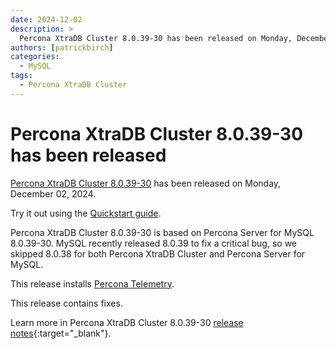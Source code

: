 ```yaml
---
date: 2024-12-02
description: >
  Percona XtraDB Cluster 8.0.39-30 has been released on Monday, December 02, 2024.
authors: [patrickbirch]
categories:
  - MySQL
tags:
  - Percona XtraDB Cluster
---
```


# Percona XtraDB Cluster 8.0.39-30 has been released

<!-- more -->

[Percona XtraDB Cluster 8.0.39-30](https://docs.percona.com/percona-xtradb-cluster/8.0/) has been released on Monday, December 02, 2024.

Try it out using the [Quickstart guide](https://docs.percona.com/percona-xtradb-cluster/8.0/quickstart-overview.html).

Percona XtraDB Cluster 8.0.39-30 is based on Percona Server for MySQL 8.0.39-30. MySQL recently released 8.0.39 to fix a critical bug, so we skipped 8.0.38 for both Percona XtraDB Cluster and Percona Server for MySQL.

This release installs [Percona Telemetry](https://docs.percona.com/percona-xtradb-cluster/8.0/telemetry.html).

This release contains fixes.

Learn more in Percona XtraDB Cluster 8.0.39-30 [release notes](https://docs.percona.com/percona-xtradb-cluster/8.0/release-notes/8.0.39-30.html){:target="_blank"}.

